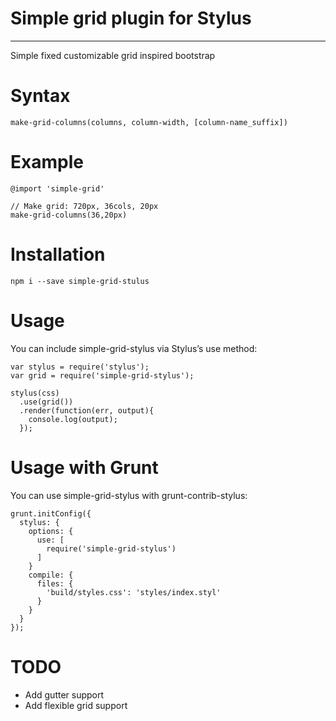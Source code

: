 # Simple grid plugin for Stylus
- - -

Simple fixed customizable grid inspired bootstrap


# Syntax

    make-grid-columns(columns, column-width, [column-name_suffix])


# Example

    @import 'simple-grid'

    // Make grid: 720px, 36cols, 20px
    make-grid-columns(36,20px)


# Installation

    npm i --save simple-grid-stulus


# Usage

You can include simple-grid-stylus via Stylus’s use method:

    var stylus = require('stylus');
    var grid = require('simple-grid-stylus');

    stylus(css)
      .use(grid())
      .render(function(err, output){
        console.log(output);
      });


# Usage with Grunt

You can use simple-grid-stylus with grunt-contrib-stylus:

    grunt.initConfig({
      stylus: {
        options: {
          use: [
            require('simple-grid-stylus')
          ]
        }
        compile: {
          files: {
            'build/styles.css': 'styles/index.styl'
          }
        }
      }
    });


# TODO

*   Add gutter support
*   Add flexible grid support
